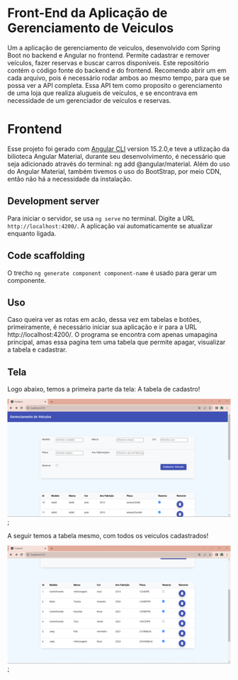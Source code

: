 # Front-End da Aplicação de Gerenciamento de Veiculos

Um a aplicação de gerenciamento de veiculos, desenvolvido com Spring Boot no backend e Angular no frontend. Permite cadastrar e remover veículos, fazer reservas e buscar carros disponíveis. Este repositório contém o código fonte do backend e do frontend. Recomendo abrir um em cada arquivo, pois é necessário rodar ambos ao mesmo tempo, para que se possa ver a API completa. Essa API tem como proposito o gerenciamento de uma loja que realiza alugueis de veículos, e se encontrava em necessidade de um gerenciador de veículos e reservas.

# Frontend

Esse projeto foi gerado com [Angular CLI](https://github.com/angular/angular-cli) version 15.2.0,e teve a utlização da bilioteca Angular Material, durante seu desenvolvimento, é necessário que seja adicionado através do terminal: ng add @angular/material. Além do uso do Angular Material, também tivemos o uso do BootStrap, por meio CDN, então não há a necessidade da instalação.

## Development server

Para iniciar o servidor, se usa `ng serve` no terminal. Digite a URL `http://localhost:4200/`. A aplicação vai automaticamente se atualizar enquanto ligada.

## Code scaffolding

O trecho `ng generate component component-name` é usado para gerar um componente.

## Uso

Caso queira ver as rotas em acão, dessa vez em tabelas e botões, primeiramente, é necessário iniciar sua aplicação e ir para a URL http://localhost:4200/. O programa se encontra com apenas umapagina principal, amas essa pagina tem uma tabela que permite apagar, visualizar a tabela e cadastrar.

## Tela

Logo abaixo, temos a primeira parte da tela: A tabela de cadastro!

![Minha tabela de Cadastro de Veiculos!](imgs/imgcadastro.png);

A seguir temos a tabela mesmo, com todos os veiculos cadastrados!

![Minha tabela de Veiculos!](imgs/tabela.png);
